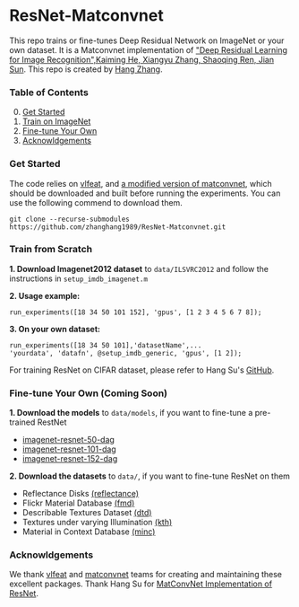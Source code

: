 # ResNet-Matconvnet

This repo trains or fine-tunes Deep Residual Network on ImageNet or your own dataset. It is a Matconvnet implementation of ["Deep Residual Learning for Image Recognition",Kaiming He, Xiangyu Zhang, Shaoqing Ren, Jian Sun](http://arxiv.org/abs/1512.03385). This repo is created by [Hang Zhang](www.hangzh.com).

### Table of Contents
0. [Get Started](#get-started)
0. [Train on ImageNet](#train-on-imagenet)
0. [Fine-tune Your Own](#fine-tune-your-own)
0. [Acknowldgements](#acknowldgements)

### Get Started

The code relies on [vlfeat](http://www.vlfeat.org/), and [a modified version of matconvnet](https://github.com/zhanghang1989/matconvnet), which should be downloaded and built before running the experiments. You can use the following commend to download them.
	
	git clone --recurse-submodules https://github.com/zhanghang1989/ResNet-Matconvnet.git

### Train from Scratch
**1. Download Imagenet2012 dataset** to `data/ILSVRC2012` and follow the instructions in `setup_imdb_imagenet.m`

**2. Usage example:** 
	
	run_experiments([18 34 50 101 152], 'gpus', [1 2 3 4 5 6 7 8]);

**3. On your own dataset:** 
	
	run_experiments([18 34 50 101],'datasetName',...
	'yourdata', 'datafn', @setup_imdb_generic, 'gpus', [1 2]);

For training ResNet on CIFAR dataset, please refer to Hang Su's [GitHub](https://github.com/suhangpro/matresnet).

### Fine-tune Your Own (Coming Soon)

**1. Download the models** to `data/models`, if you want to fine-tune a pre-trained RestNet      
  * [imagenet-resnet-50-dag](http://www.vlfeat.org/matconvnet/pretrained) 
  * [imagenet-resnet-101-dag](http://www.vlfeat.org/matconvnet/pretrained) 
  * [imagenet-resnet-152-dag](http://www.vlfeat.org/matconvnet/pretrained) 

**2. Download the datasets** to `data/`, if you want to fine-tune ResNet on them
  * Reflectance Disks [(reflectance)](http://hangzh.com/Software.html)  
  * Flickr Material Database [(fmd)](http://people.csail.mit.edu/celiu/CVPR2010/FMD/) 
  * Describable Textures Dataset [(dtd)](http://www.robots.ox.ac.uk/~vgg/data/dtd)
  * Textures under varying Illumination [(kth)](http://www.nada.kth.se/cvap/databases/kth-tips/)
  * Material in Context Database [(minc)](http://opensurfaces.cs.cornell.edu/publications/minc/)

### Acknowldgements

We thank [vlfeat](http://www.vlfeat.org/) and [matconvnet](http://www.vlfeat.org/matconvnet) teams for creating and maintaining these excellent packages. Thank Hang Su for [MatConvNet Implementation of ResNet](https://github.com/suhangpro/matresnet).
